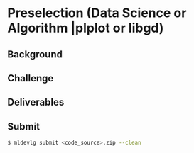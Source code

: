 # Preselection (Data Science or Algorithm |plplot or libgd)

## Background

## Challenge

## Deliverables

## Submit
```bash
$ mldevlg submit <code_source>.zip --clean
```
